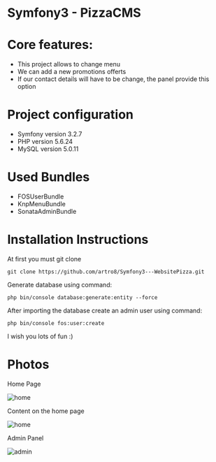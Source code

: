 Symfony3 - PizzaCMS
========================

Core features:
========================

- This project allows to change menu
- We can add a new promotions offerts
- If our contact details will have to be change, the panel provide this option

Project configuration
========================

- Symfony version 3.2.7
- PHP version 5.6.24
- MySQL version 5.0.11

Used Bundles
========================

- FOSUserBundle
- KnpMenuBundle
- SonataAdminBundle

Installation Instructions
========================

At first you must git clone
~~~
git clone https://github.com/artro8/Symfony3---WebsitePizza.git
~~~
Generate database using command:
~~~
php bin/console database:generate:entity --force
~~~
After importing the database create an admin user using command:
~~~
php bin/console fos:user:create 
~~~
I wish you lots of fun :)

Photos
========================

Home Page

![home](https://cloud.githubusercontent.com/assets/17146309/26152147/0a303886-3b06-11e7-820a-aeb6d101f5b1.png)

Content on the home page

![home](https://cloud.githubusercontent.com/assets/17146309/26152293/a55e29f8-3b06-11e7-9ff0-6961df1a3851.png)

Admin Panel

![admin](https://cloud.githubusercontent.com/assets/17146309/26152344/dcca4dfe-3b06-11e7-93d5-595a4100b082.png)

